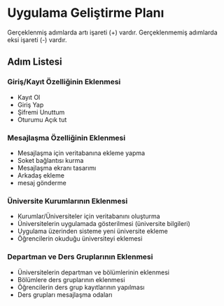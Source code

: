 # Uygulama Geliştirme Planı
Gerçeklenmiş adımlarda artı işareti (+) vardır.
Gerçeklenmemiş adımlarda eksi işareti (-) vardır.



## Adım Listesi

### Giriş/Kayıt Özelliğinin Eklenmesi
+ Kayıt Ol
+ Giriş Yap
+ Şifremi Unuttum
+ Oturumu Açık tut

### Mesajlaşma Özelliğinin Eklenmesi
- Mesajlaşma için veritabanına ekleme yapma
- Soket bağlantısı kurma
- Mesajlaşma ekranı tasarımı
- Arkadaş ekleme
- mesaj gönderme

### Üniversite Kurumlarının Eklenmesi
- Kurumlar/Üniversiteler için veritabanını oluşturma
- Üniversitelerin uygulamada gösterilmesi (üniversite bilgileri)
- Uygulama üzerinden sisteme yeni üniversite ekleme
- Öğrencilerin okuduğu üniversiteyi eklemesi

### Departman ve Ders Gruplarının Eklenmesi
- Üniversitelerin departman ve bölümlerinin eklenmesi
- Bölümlere ders gruplarının eklenmesi
- Öğrencilerin ders grup kayıtlarının yapılması
- Ders grupları mesajlaşma odaları